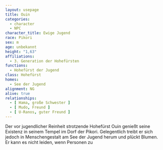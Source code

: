 ```yaml
---
layout: usepage
title: Ouin
categories:
  - character
  - NPC
character_title: Ewige Jugend
race: Pikori
sex: m
age: unbekannt
height: "1,63"
affiliations:
  - 3. Generation der Hohefürsten
functions:
  - Hohefürst der Jugend
class: Hohefürst
homes:
  - See der Jugend
alignment: NG
alive: true
relationships:
  - [ Hama, große Schwester ]
  - [ Mudo, Freund ]
  - [ U-Ranos, guter Freund ]
---
```


Der vor jugendlicher Reinheit strotzende Hohefürst Ouin genießt seine Existenz in seinem Tempel im Dorf der Pikori.
Gelegentlich treibt er sich jedoch in Menschengestalt am See der Jugend herum und plückt Blumen. Er kann es nicht
leiden, wenn Personen zu